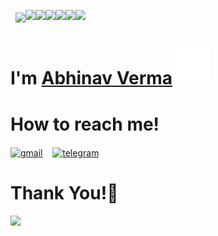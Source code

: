 &nbsp;&nbsp;<img align="center" src="https://thumbs.gfycat.com/RichDecentGodwit-max-1mb.gif" width="50px"/><img src="https://thumbs.gfycat.com/RichDecentGodwit-max-1mb.gif" width="50px"/><img src="https://thumbs.gfycat.com/RichDecentGodwit-max-1mb.gif" width="50px"/><img src="https://thumbs.gfycat.com/RichDecentGodwit-max-1mb.gif" width="50px"/><img src="https://thumbs.gfycat.com/RichDecentGodwit-max-1mb.gif" width="50px"/><img src="https://thumbs.gfycat.com/RichDecentGodwit-max-1mb.gif" width="50px"/><img src="https://thumbs.gfycat.com/RichDecentGodwit-max-1mb.gif" width="50px"/>
<h1>I'm <a href="https://github.com/RemuruSama">Abhinav Verma<a><img src="https://github.com/Kathryn-Jie/Kathryn-Jie/blob/main/wave.gif" width="60px"/></h1>
<h1>How to reach me!</h1>
<a href="mailto: abhinavftp98@gmail.com" target="blank"><img align="center" src="https://cdn.icon-icons.com/icons2/2530/PNG/512/gmail_button_icon_151848.png" alt="gmail" width="100px" /></a>    &nbsp;&nbsp;
    <a href="https://t.me/AbhinavVermabest" target="blank"><img align="center"
           src="https://cdn.icon-icons.com/icons2/2530/PNG/512/telegram_button_icon_151837.png" alt="telegram" width="110px" /></a>
<h1>Thank You!👦</h1>
    
![](https://komarev.com/ghpvc/?username=RemuruSama&color=f7022a)


